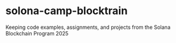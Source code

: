# solona-camp-blocktrain
Keeping code examples, assignments, and projects from the Solana Blockchain Program 2025
